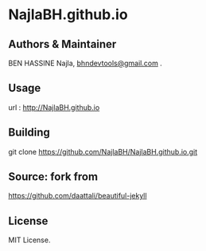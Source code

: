 # NajlaBH.github.io
## Authors & Maintainer
BEN HASSINE Najla, bhndevtools@gmail.com .


## Usage
url : http://NajlaBH.github.io


## Building
git clone https://github.com/NajlaBH/NajlaBH.github.io.git


## Source: fork from 
https://github.com/daattali/beautiful-jekyll

## License
MIT License.
